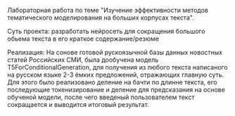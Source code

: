 Лабораторная работа по теме "Изучение эффективности методов тематического моделирования на больших корпусах текста".

Суть проекта: разработать нейросеть для сокращения большого обьема текста в его краткое содержание/резюме

Реализация: На сонове готовой рускоязычной базы данных новостных статей Российских СМИ, была дообучена модель T5ForConditionalGeneration, для получения из любого текста написаного на русском языке 2-3 ёмких предложений, отражающих главную суть. Для этого было реализовано деление на бачти по длинне текста, его последующие токенизирование и деление для предсказания на основе обученой модели, после чего введеный пользователем текст сокращается и выводится итоговый результат.
